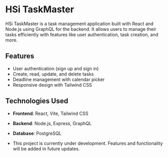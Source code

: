 # HSi TaskMaster

HSi TaskMaster is a task management application built with React and Node.js using GraphQL for the backend.
It allows users to manage their tasks efficiently with features like user authentication, task creation, and more.

## Features

- User authentication (sign up and sign in)
- Create, read, update, and delete tasks
- Deadline management with calendar picker
- Responsive design with Tailwind CSS

## Technologies Used

- **Frontend**: React, Vite, Tailwind CSS
- **Backend**: Node.js, Express, GraphQL
- **Database**: PostgreSQL

- This project is currently under development. Features and functionality will be added in future updates.
